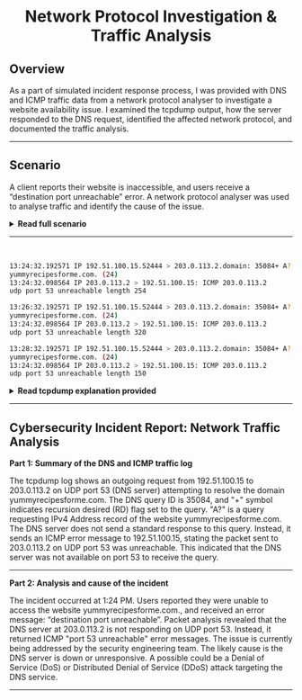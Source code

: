 # <p align="center"> Network Protocol Investigation & Traffic Analysis </p>

## Overview

As a part of simulated incident response process, I was provided with DNS and ICMP traffic data from a network protocol analyser to investigate a website availability issue. I examined the tcpdump output, how the server responded to the DNS request, identified the affected network protocol, and documented the traffic analysis.

---

## Scenario

A client reports their website is inaccessible, and users receive a “destination port unreachable” error. A network protocol analyser was used to analyse traffic and identify the cause of the issue.

<details>
<summary><strong>Read full scenario</strong></summary>

You are a cybersecurity analyst working at a company that specializes in providing IT services for clients. Several customers of clients reported that they were not able to access the client company website www.yummyrecipesforme.com, and saw the error “destination port unreachable” after waiting for the page to load. 
You are tasked with analyzing the situation and determining which network protocol was affected during this incident. To start, you attempt to visit the website and you also receive the error “destination port unreachable.” To troubleshoot the issue, you load your network analyzer tool, tcpdump, and attempt to load the webpage again. To load the webpage, your browser sends a query to a DNS server via the UDP protocol to retrieve the IP address for the website's domain name; this is part of the DNS protocol. Your browser then uses this IP address as the destination IP for sending an HTTPS request to the web server to display the webpage  The analyzer shows that when you send UDP packets to the DNS server, you receive ICMP packets containing the error message: “udp port 53 unreachable.” 

Now that you have captured data packets using a network analyzer tool, it is your job to identify which network protocol and service were impacted by this incident. Then, you will need to write a follow-up report. 
As an analyst, you can inspect network traffic and network data to determine what is causing network-related issues during cybersecurity incidents. 
This event, in the meantime, is being handled by security engineers after you and other analysts have reported the issue to your direct supervisor. 

</details>

---

<br>

```sh
13:24:32.192571 IP 192.51.100.15.52444 > 203.0.113.2.domain: 35084+ A?
yummyrecipesforme.com. (24)
13:24:32.098564 IP 203.0.113.2 > 192.51.100.15: ICMP 203.0.113.2
udp port 53 unreachable length 254

13:26:32.192571 IP 192.51.100.15.52444 > 203.0.113.2.domain: 35084+ A?
yummyrecipesforme.com. (24)
13:24:32.098564 IP 203.0.113.2 > 192.51.100.15: ICMP 203.0.113.2
udp port 53 unreachable length 320

13:28:32.192571 IP 192.51.100.15.52444 > 203.0.113.2.domain: 35084+ A?
yummyrecipesforme.com. (24)
13:24:32.098564 IP 203.0.113.2 > 192.51.100.15: ICMP 203.0.113.2
udp port 53 unreachable length 150
```
<details>
<summary><strong>Read tcpdump explanation provided</strong></summary>

In the tcpdump log, you find the following information:
1. The first two lines of the log file show the initial outgoing request from your computer to the DNS server requesting the IP address of yummyrecipesforme.com. This request is sent in a UDP packet.

2. The third and fourth lines of the log show the response to your UDP packet. In this case, the ICMP 203.0.113.2 line is the start of the error message indicating that the UDP packet was undeliverable to port 53 of the DNS server.

3. In front of each request and response, you find timestamps that indicate when the incident happened. In the log, this is the first sequence of numbers displayed: 13:24:32.192571. This means the time is 1:24 p.m., 32.192571 seconds.

4. After the timestamps, you will find the source and destination IP addresses. In the first line, where the UDP packet travels from your browser to the DNS server, this information is displayed as: 192.51.100.15 > 203.0.113.2.domain. The IP address to the left of the greater than (>) symbol is the source address, which in this example is your computer’s IP address. The IP address to the right of the greater than (>) symbol is the destination IP address. In this case, it is the IP address for the DNS server: 203.0.113.2.domain. For the ICMP error response, the source address is 203.0.113.2 and the destination is your computers IP address 192.51.100.15.

5. After the source and destination IP addresses, there can be a number of additional details like the protocol, port number of the source, and flags. In the first line of the error log, the query identification number appears as: 35084. The plus sign after the query identification number indicates there are flags associated with the UDP message. The "A?" indicates a flag associated with the DNS request for an A record, where an A record maps a domain name to an IP address. The third line displays the protocol of the response message to the browser: "ICMP," which is followed by an ICMP error message.

6. The error message, "udp port 53 unreachable" is mentioned in the last line. Port 53 is a port for DNS service. The word "unreachable" in the message indicates the UDP message requesting an IP address for the domain "www.yummyrecipesforme.com" did not go through to the DNS server because no service was listening on the receiving DNS port.

7. The remaining lines in the log indicate that ICMP packets were sent two more times, but the same delivery error was received both times. 

</details>

---

## Cybersecurity Incident Report: Network Traffic Analysis

__Part 1: Summary of the DNS and ICMP traffic log__

The tcpdump log shows an outgoing request from 192.51.100.15 to 203.0.113.2 on UDP port 53 (DNS server) attempting to resolve the domain yummyrecipesforme.com.
The DNS query ID is 35084, and "+" symbol indicates recursion desired (RD) flag set to the query.
"A?" is a query requesting IPv4 Address record of the website yummyrecipesforme.com.
The DNS server does not send a standard response to this query. Instead, it sends an ICMP error message to 192.51.100.15, stating the packet sent to 203.0.113.2 on UDP port 53 was unreachable.
This indicated that the DNS server was not available on port 53 to receive the query.

---

__Part 2: Analysis and cause of the incident__

The incident occurred at 1:24 PM. 
Users reported they were unable to access the website yummyrecipesforme.com., and received an error message: “destination port unreachable”.
Packet analysis revealed that the DNS server at 203.0.113.2 is not responding on UDP port 53. Instead, it returned ICMP "port 53 unreachable" error messages.
The issue is currently being addressed by the security engineering team.
The likely cause is the DNS server is down or unresponsive. A possible could be a Denial of Service (DoS) or Distributed Denial of Service (DDoS) attack targeting the DNS service.

---